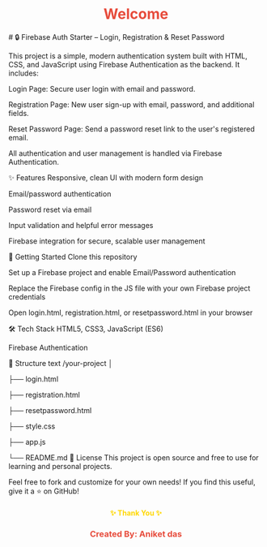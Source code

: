 <h1 align="center" style="color:#e74c3c;">Welcome</h1>
# 🔒 Firebase Auth Starter – Login, Registration & Reset Password

This project is a simple, modern authentication system built with HTML, CSS, and JavaScript using Firebase Authentication as the backend. It includes:

Login Page: Secure user login with email and password.

Registration Page: New user sign-up with email, password, and additional fields.

Reset Password Page: Send a password reset link to the user's registered email.

All authentication and user management is handled via Firebase Authentication.

✨ Features
Responsive, clean UI with modern form design

Email/password authentication

Password reset via email

Input validation and helpful error messages

Firebase integration for secure, scalable user management

🚀 Getting Started
Clone this repository

Set up a Firebase project and enable Email/Password authentication

Replace the Firebase config in the JS file with your own Firebase project credentials

Open login.html, registration.html, or resetpassword.html in your browser

🛠️ Tech Stack
HTML5, CSS3, JavaScript (ES6)

Firebase Authentication

📂 Structure
text
/your-project
│

├── login.html

├── registration.html

├── resetpassword.html

├── style.css

├── app.js

└── README.md
📧 License
This project is open source and free to use for learning and personal projects.

Feel free to fork and customize for your own needs!
If you find this useful, give it a ⭐️ on GitHub!

<h4 align="center" style="color:gold;">✨ Thank You ✨</h4> 
<h3 align="center" style="color:#e74c3c;">Created By: Aniket das</h3>
